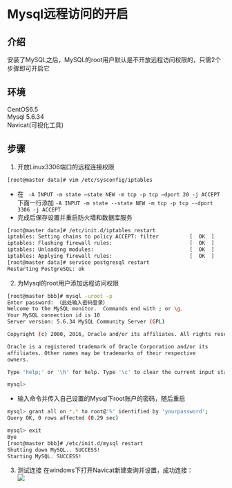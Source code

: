 # Mysql远程访问的开启
## 介绍
安装了MySQL之后，MySQL的root用户默认是不开放远程访问权限的，只需2个步骤即可开启它
## 环境
CentOS6.5  
Mysql 5.6.34  
Navicat(可视化工具)  
## 步骤
1. 开放Linux3306端口的远程连接权限  
```Bash
[root@master data]# vim /etc/sysconfig/iptables
```
+ 在 ` -A INPUT -m state –state NEW -m tcp -p tcp –dport 20 -j ACCEPT` 下面一行添加 `-A INPUT -m state --state NEW -m tcp -p tcp --dport 3306 -j ACCEPT`  
+ 完成后保存设置并重启防火墙和数据库服务
```Bash
[root@master data]# /etc/init.d/iptables restart
iptables: Setting chains to policy ACCEPT: filter          [  OK  ]
iptables: Flushing firewall rules:                         [  OK  ]
iptables: Unloading modules:                               [  OK  ]
iptables: Applying firewall rules:                         [  OK  ]
[root@master data]# service postgresql restart
Restarting PostgreSQL: ok
```

2. 为Mysql的root用户添加远程访问权限
```Bash
[root@master bbb]# mysql -uroot -p
Enter password: （此处输入密码登录）
Welcome to the MySQL monitor.  Commands end with ; or \g.
Your MySQL connection id is 10
Server version: 5.6.34 MySQL Community Server (GPL)

Copyright (c) 2000, 2016, Oracle and/or its affiliates. All rights reserved.

Oracle is a registered trademark of Oracle Corporation and/or its
affiliates. Other names may be trademarks of their respective
owners.

Type 'help;' or '\h' for help. Type '\c' to clear the current input statement.

mysql> 
```
+ 输入命令并传入自己设置的Mysql下root账户的密码，随后重启
```Bash
mysql> grant all on *.* to root@'%' identified by 'yourpassword';
Query OK, 0 rows affected (0.29 sec)

mysql> exit
Bye
[root@master bbb]# /etc/init.d/mysql restart
Shutting down MySQL.. SUCCESS! 
Starting MySQL. SUCCESS! 
```

3. 测试连接
   在windows下打开Navicat新建查询并设置，成功连接：  
   ![](http://ww3.sinaimg.cn/large/82c8e86egw1fb3fq7zhx5j20gh0ipmyw.jpg)
